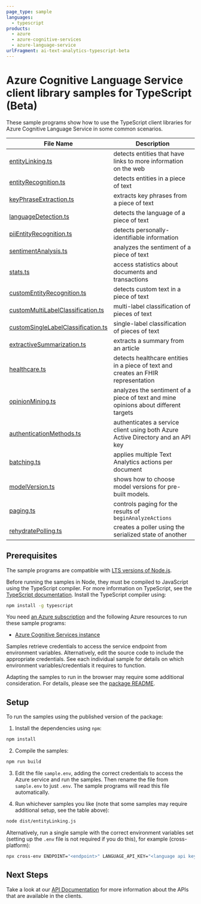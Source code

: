 ```yaml
---
page_type: sample
languages:
  - typescript
products:
  - azure
  - azure-cognitive-services
  - azure-language-service
urlFragment: ai-text-analytics-typescript-beta
---
```


# Azure Cognitive Language Service client library samples for TypeScript (Beta)

These sample programs show how to use the TypeScript client libraries for Azure Cognitive Language Service in some common scenarios.

| **File Name**                                                         | **Description**                                                                     |
| --------------------------------------------------------------------- | ----------------------------------------------------------------------------------- |
| [entityLinking.ts][entitylinking]                                     | detects entities that have links to more information on the web                     |
| [entityRecognition.ts][entityrecognition]                             | detects entities in a piece of text                                                 |
| [keyPhraseExtraction.ts][keyphraseextraction]                         | extracts key phrases from a piece of text                                           |
| [languageDetection.ts][languagedetection]                             | detects the language of a piece of text                                             |
| [piiEntityRecognition.ts][piientityrecognition]                       | detects personally-identifiable information                                         |
| [sentimentAnalysis.ts][sentimentanalysis]                             | analyzes the sentiment of a piece of text                                           |
| [stats.ts][stats]                                                     | access statistics about documents and transactions                                  |
| [customEntityRecognition.ts][customentityrecognition]                 | detects custom text in a piece of text                                              |
| [customMultiLabelClassification.ts][custommultilabelclassification]   | multi-label classification of pieces of text                                        |
| [customSingleLabelClassification.ts][customsinglelabelclassification] | single-label classification of pieces of text                                       |
| [extractiveSummarization.ts][extractivesummarization]                 | extracts a summary from an article                                                  |
| [healthcare.ts][healthcare]                                           | detects healthcare entities in a piece of text and creates an FHIR representation   |
| [opinionMining.ts][opinionmining]                                     | analyzes the sentiment of a piece of text and mine opinions about different targets |
| [authenticationMethods.ts][authenticationmethods]                     | authenticates a service client using both Azure Active Directory and an API key     |
| [batching.ts][batching]                                               | applies multiple Text Analytics actions per document                                |
| [modelVersion.ts][modelversion]                                       | shows how to choose model versions for pre-built models.                            |
| [paging.ts][paging]                                                   | controls paging for the results of `beginAnalyzeActions`                            |
| [rehydratePolling.ts][rehydratepolling]                               | creates a poller using the serialized state of another                              |

## Prerequisites

The sample programs are compatible with [LTS versions of Node.js](https://nodejs.org/about/releases/).

Before running the samples in Node, they must be compiled to JavaScript using the TypeScript compiler. For more information on TypeScript, see the [TypeScript documentation][typescript]. Install the TypeScript compiler using:

```bash
npm install -g typescript
```

You need [an Azure subscription][freesub] and the following Azure resources to run these sample programs:

- [Azure Cognitive Services instance][createinstance_azurecognitiveservicesinstance]

Samples retrieve credentials to access the service endpoint from environment variables. Alternatively, edit the source code to include the appropriate credentials. See each individual sample for details on which environment variables/credentials it requires to function.

Adapting the samples to run in the browser may require some additional consideration. For details, please see the [package README][package].

## Setup

To run the samples using the published version of the package:

1. Install the dependencies using `npm`:

```bash
npm install
```

2. Compile the samples:

```bash
npm run build
```

3. Edit the file `sample.env`, adding the correct credentials to access the Azure service and run the samples. Then rename the file from `sample.env` to just `.env`. The sample programs will read this file automatically.

4. Run whichever samples you like (note that some samples may require additional setup, see the table above):

```bash
node dist/entityLinking.js
```

Alternatively, run a single sample with the correct environment variables set (setting up the `.env` file is not required if you do this), for example (cross-platform):

```bash
npx cross-env ENDPOINT="<endpoint>" LANGUAGE_API_KEY="<language api key>" node dist/entityLinking.js
```

## Next Steps

Take a look at our [API Documentation][apiref] for more information about the APIs that are available in the clients.

[entitylinking]: https://github.com/Azure/azure-sdk-for-js/blob/main/sdk/textanalytics/ai-text-analytics/samples/v6-beta/typescript/src/entityLinking.ts
[entityrecognition]: https://github.com/Azure/azure-sdk-for-js/blob/main/sdk/textanalytics/ai-text-analytics/samples/v6-beta/typescript/src/entityRecognition.ts
[keyphraseextraction]: https://github.com/Azure/azure-sdk-for-js/blob/main/sdk/textanalytics/ai-text-analytics/samples/v6-beta/typescript/src/keyPhraseExtraction.ts
[languagedetection]: https://github.com/Azure/azure-sdk-for-js/blob/main/sdk/textanalytics/ai-text-analytics/samples/v6-beta/typescript/src/languageDetection.ts
[piientityrecognition]: https://github.com/Azure/azure-sdk-for-js/blob/main/sdk/textanalytics/ai-text-analytics/samples/v6-beta/typescript/src/piiEntityRecognition.ts
[sentimentanalysis]: https://github.com/Azure/azure-sdk-for-js/blob/main/sdk/textanalytics/ai-text-analytics/samples/v6-beta/typescript/src/sentimentAnalysis.ts
[stats]: https://github.com/Azure/azure-sdk-for-js/blob/main/sdk/textanalytics/ai-text-analytics/samples/v6-beta/typescript/src/stats.ts
[customentityrecognition]: https://github.com/Azure/azure-sdk-for-js/blob/main/sdk/textanalytics/ai-text-analytics/samples/v6-beta/typescript/src/customEntityRecognition.ts
[custommultilabelclassification]: https://github.com/Azure/azure-sdk-for-js/blob/main/sdk/textanalytics/ai-text-analytics/samples/v6-beta/typescript/src/customMultiLabelClassification.ts
[customsinglelabelclassification]: https://github.com/Azure/azure-sdk-for-js/blob/main/sdk/textanalytics/ai-text-analytics/samples/v6-beta/typescript/src/customSingleLabelClassification.ts
[extractivesummarization]: https://github.com/Azure/azure-sdk-for-js/blob/main/sdk/textanalytics/ai-text-analytics/samples/v6-beta/typescript/src/extractiveSummarization.ts
[healthcare]: https://github.com/Azure/azure-sdk-for-js/blob/main/sdk/textanalytics/ai-text-analytics/samples/v6-beta/typescript/src/healthcare.ts
[opinionmining]: https://github.com/Azure/azure-sdk-for-js/blob/main/sdk/textanalytics/ai-text-analytics/samples/v6-beta/typescript/src/opinionMining.ts
[authenticationmethods]: https://github.com/Azure/azure-sdk-for-js/blob/main/sdk/textanalytics/ai-text-analytics/samples/v6-beta/typescript/src/authenticationMethods.ts
[batching]: https://github.com/Azure/azure-sdk-for-js/blob/main/sdk/textanalytics/ai-text-analytics/samples/v6-beta/typescript/src/batching.ts
[modelversion]: https://github.com/Azure/azure-sdk-for-js/blob/main/sdk/textanalytics/ai-text-analytics/samples/v6-beta/typescript/src/modelVersion.ts
[paging]: https://github.com/Azure/azure-sdk-for-js/blob/main/sdk/textanalytics/ai-text-analytics/samples/v6-beta/typescript/src/paging.ts
[rehydratepolling]: https://github.com/Azure/azure-sdk-for-js/blob/main/sdk/textanalytics/ai-text-analytics/samples/v6-beta/typescript/src/rehydratePolling.ts
[apiref]: https://docs.microsoft.com/javascript/api/@azure/ai-text-analytics
[freesub]: https://azure.microsoft.com/free/
[createinstance_azurecognitiveservicesinstance]: https://docs.microsoft.com/azure/cognitive-services/cognitive-services-apis-create-account
[package]: https://github.com/Azure/azure-sdk-for-js/tree/main/sdk/textanalytics/ai-text-analytics/README.md
[typescript]: https://www.typescriptlang.org/docs/home.html
